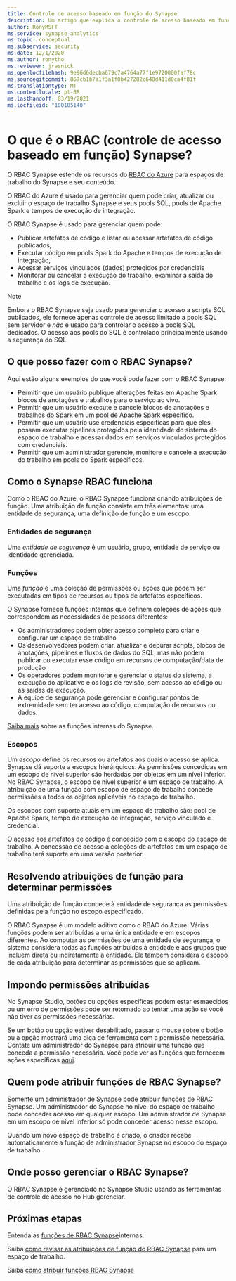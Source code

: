 ```yaml
---
title: Controle de acesso baseado em função do Synapse
description: Um artigo que explica o controle de acesso baseado em função no Azure Synapse Analytics
author: RonyMSFT
ms.service: synapse-analytics
ms.topic: conceptual
ms.subservice: security
ms.date: 12/1/2020
ms.author: ronytho
ms.reviewer: jrasnick
ms.openlocfilehash: 9e96d6decba679c7a4764a77f1e9720000faf78c
ms.sourcegitcommit: 867cb1b7a1f3a1f0b427282c648d411d0ca4f81f
ms.translationtype: MT
ms.contentlocale: pt-BR
ms.lasthandoff: 03/19/2021
ms.locfileid: "100105140"
---
```

# <a name="what-is-synapse-role-based-access-control-rbac"></a>O que é o RBAC (controle de acesso baseado em função) Synapse?

O RBAC Synapse estende os recursos do [RBAC do Azure](../../role-based-access-control/overview.md) para espaços de trabalho do Synapse e seu conteúdo. 

O RBAC do Azure é usado para gerenciar quem pode criar, atualizar ou excluir o espaço de trabalho Synapse e seus pools SQL, pools de Apache Spark e tempos de execução de integração.

O RBAC Synapse é usado para gerenciar quem pode:
- Publicar artefatos de código e listar ou acessar artefatos de código publicados, 
- Executar código em pools Spark do Apache e tempos de execução de integração,
- Acessar serviços vinculados (dados) protegidos por credenciais 
- Monitorar ou cancelar a execução do trabalho, examinar a saída do trabalho e os logs de execução.  

>[!Note]
>Embora o RBAC Synapse seja usado para gerenciar o acesso a scripts SQL publicados, ele fornece apenas controle de acesso limitado a pools SQL sem servidor e _não_ é usado para controlar o acesso a pools SQL dedicados.  O acesso aos pools do SQL é controlado principalmente usando a segurança do SQL.

## <a name="what-can-i-do-with-synapse-rbac"></a>O que posso fazer com o RBAC Synapse?

Aqui estão alguns exemplos do que você pode fazer com o RBAC Synapse:
  - Permitir que um usuário publique alterações feitas em Apache Spark blocos de anotações e trabalhos para o serviço ao vivo.
  - Permitir que um usuário execute e cancele blocos de anotações e trabalhos do Spark em um pool de Apache Spark específico.
  - Permitir que um usuário use credenciais específicas para que eles possam executar pipelines protegidos pela identidade do sistema do espaço de trabalho e acessar dados em serviços vinculados protegidos com credenciais. 
  - Permitir que um administrador gerencie, monitore e cancele a execução do trabalho em pools do Spark específicos.    

## <a name="how-synapse-rbac-works"></a>Como o Synapse RBAC funciona
Como o RBAC do Azure, o RBAC Synapse funciona criando atribuições de função. Uma atribuição de função consiste em três elementos: uma entidade de segurança, uma definição de função e um escopo.  

### <a name="security-principals"></a>Entidades de segurança

Uma _entidade de segurança_ é um usuário, grupo, entidade de serviço ou identidade gerenciada.

### <a name="roles"></a>Funções
 
Uma _função_ é uma coleção de permissões ou ações que podem ser executadas em tipos de recursos ou tipos de artefatos específicos.

O Synapse fornece funções internas que definem coleções de ações que correspondem às necessidades de pessoas diferentes:
- Os administradores podem obter acesso completo para criar e configurar um espaço de trabalho 
- Os desenvolvedores podem criar, atualizar e depurar scripts, blocos de anotações, pipelines e fluxos de dados do SQL, mas não podem publicar ou executar esse código em recursos de computação/data de produção
- Os operadores podem monitorar e gerenciar o status do sistema, a execução do aplicativo e os logs de revisão, sem acesso ao código ou às saídas da execução.
- A equipe de segurança pode gerenciar e configurar pontos de extremidade sem ter acesso ao código, computação de recursos ou dados.

[Saiba mais](./synapse-workspace-synapse-rbac-roles.md) sobre as funções internas do Synapse. 

### <a name="scopes"></a>Escopos

Um _escopo_ define os recursos ou artefatos aos quais o acesso se aplica.  Synapse dá suporte a escopos hierárquicos.  As permissões concedidas em um escopo de nível superior são herdadas por objetos em um nível inferior.  No RBAC Synapse, o escopo de nível superior é um espaço de trabalho.  A atribuição de uma função com escopo de espaço de trabalho concede permissões a todos os objetos aplicáveis no espaço de trabalho.  

Os escopos com suporte atuais em um espaço de trabalho são: pool de Apache Spark, tempo de execução de integração, serviço vinculado e credencial. 

O acesso aos artefatos de código é concedido com o escopo do espaço de trabalho.  A concessão de acesso a coleções de artefatos em um espaço de trabalho terá suporte em uma versão posterior.

## <a name="resolving-role-assignments-to-determine-permissions"></a>Resolvendo atribuições de função para determinar permissões

Uma atribuição de função concede à entidade de segurança as permissões definidas pela função no escopo especificado.

O RBAC Synapse é um modelo aditivo como o RBAC do Azure. Várias funções podem ser atribuídas a uma única entidade e em escopos diferentes. Ao computar as permissões de uma entidade de segurança, o sistema considera todas as funções atribuídas à entidade e aos grupos que incluem direta ou indiretamente a entidade.  Ele também considera o escopo de cada atribuição para determinar as permissões que se aplicam.  

## <a name="enforcing-assigned-permissions"></a>Impondo permissões atribuídas

No Synapse Studio, botões ou opções específicas podem estar esmaecidos ou um erro de permissões pode ser retornado ao tentar uma ação se você não tiver as permissões necessárias. 

Se um botão ou opção estiver desabilitado, passar o mouse sobre o botão ou a opção mostrará uma dica de ferramenta com a permissão necessária.  Contate um administrador do Synapse para atribuir uma função que conceda a permissão necessária. Você pode ver as funções que fornecem ações específicas [aqui](./synapse-workspace-synapse-rbac-roles.md).

## <a name="who-can-assign-synapse-rbac-roles"></a>Quem pode atribuir funções de RBAC Synapse?

Somente um administrador de Synapse pode atribuir funções de RBAC Synapse.  Um administrador do Synapse no nível do espaço de trabalho pode conceder acesso em qualquer escopo.  Um administrador de Synapse em um escopo de nível inferior só pode conceder acesso nesse escopo. 

Quando um novo espaço de trabalho é criado, o criador recebe automaticamente a função de administrador Synapse no escopo do espaço de trabalho.   

## <a name="where-do-i-manage-synapse-rbac"></a>Onde posso gerenciar o RBAC Synapse?

O RBAC Synapse é gerenciado no Synapse Studio usando as ferramentas de controle de acesso no Hub gerenciar. 

## <a name="next-steps"></a>Próximas etapas

Entenda as [funções de RBAC Synapse](./synapse-workspace-synapse-rbac-roles.md)internas.

Saiba [como revisar as atribuições de função do RBAC Synapse](./how-to-review-synapse-rbac-role-assignments.md) para um espaço de trabalho.

Saiba [como atribuir funções RBAC Synapse](./how-to-manage-synapse-rbac-role-assignments.md)